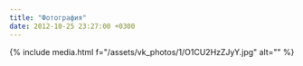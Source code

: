 ```yaml
---
title: "Фотография"
date: 2012-10-25 23:27:00 +0300
---
```



{% include media.html f="/assets/vk_photos/1/O1CU2HzZJyY.jpg" alt="" %}
